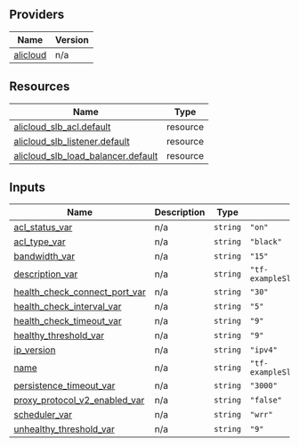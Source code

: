 <!-- BEGIN_TF_DOCS -->
## Providers

| Name | Version |
|------|---------|
| <a name="provider_alicloud"></a> [alicloud](#provider\_alicloud) | n/a |

## Resources

| Name | Type |
|------|------|
| [alicloud_slb_acl.default](https://registry.terraform.io/providers/hashicorp/alicloud/latest/docs/resources/slb_acl) | resource |
| [alicloud_slb_listener.default](https://registry.terraform.io/providers/hashicorp/alicloud/latest/docs/resources/slb_listener) | resource |
| [alicloud_slb_load_balancer.default](https://registry.terraform.io/providers/hashicorp/alicloud/latest/docs/resources/slb_load_balancer) | resource |

## Inputs

| Name | Description | Type | Default | Required |
|------|-------------|------|---------|:--------:|
| <a name="input_acl_status_var"></a> [acl\_status\_var](#input\_acl\_status\_var) | n/a | `string` | `"on"` | no |
| <a name="input_acl_type_var"></a> [acl\_type\_var](#input\_acl\_type\_var) | n/a | `string` | `"black"` | no |
| <a name="input_bandwidth_var"></a> [bandwidth\_var](#input\_bandwidth\_var) | n/a | `string` | `"15"` | no |
| <a name="input_description_var"></a> [description\_var](#input\_description\_var) | n/a | `string` | `"tf-exampleSlbListenerConfigSpot2029"` | no |
| <a name="input_health_check_connect_port_var"></a> [health\_check\_connect\_port\_var](#input\_health\_check\_connect\_port\_var) | n/a | `string` | `"30"` | no |
| <a name="input_health_check_interval_var"></a> [health\_check\_interval\_var](#input\_health\_check\_interval\_var) | n/a | `string` | `"5"` | no |
| <a name="input_health_check_timeout_var"></a> [health\_check\_timeout\_var](#input\_health\_check\_timeout\_var) | n/a | `string` | `"9"` | no |
| <a name="input_healthy_threshold_var"></a> [healthy\_threshold\_var](#input\_healthy\_threshold\_var) | n/a | `string` | `"9"` | no |
| <a name="input_ip_version"></a> [ip\_version](#input\_ip\_version) | n/a | `string` | `"ipv4"` | no |
| <a name="input_name"></a> [name](#input\_name) | n/a | `string` | `"tf-exampleSlbListenerConfigSpot2029"` | no |
| <a name="input_persistence_timeout_var"></a> [persistence\_timeout\_var](#input\_persistence\_timeout\_var) | n/a | `string` | `"3000"` | no |
| <a name="input_proxy_protocol_v2_enabled_var"></a> [proxy\_protocol\_v2\_enabled\_var](#input\_proxy\_protocol\_v2\_enabled\_var) | n/a | `string` | `"false"` | no |
| <a name="input_scheduler_var"></a> [scheduler\_var](#input\_scheduler\_var) | n/a | `string` | `"wrr"` | no |
| <a name="input_unhealthy_threshold_var"></a> [unhealthy\_threshold\_var](#input\_unhealthy\_threshold\_var) | n/a | `string` | `"9"` | no |
<!-- END_TF_DOCS -->    